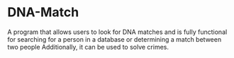 # DNA-Match
A program that allows users to look for DNA matches and is fully functional for searching for a person in a database or determining a match between two people Additionally, it can be used to solve crimes.
